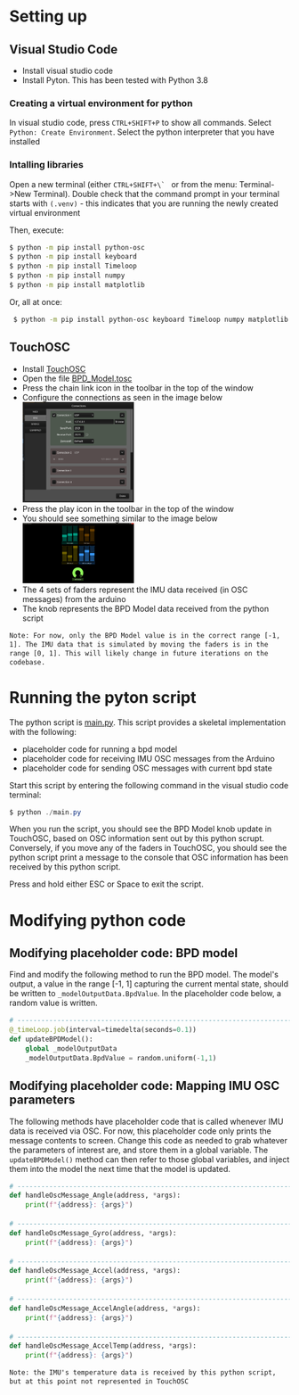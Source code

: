# Setting up

## Visual Studio Code
- Install visual studio code
- Install Pyton. This has been tested with Python 3.8

### Creating a virtual environment for python
In visual studio code, press ```CTRL+SHIFT+P``` to show all commands. Select ```Python: Create Environment```. Select the python interpreter that you have installed

### Intalling libraries
Open a new terminal (either ```CTRL+SHIFT+\` ``` or from the menu: Terminal->New Terminal). Double check that the command prompt in your terminal starts with ```(.venv)``` - this indicates that you are running the newly created virtual environment

Then, execute:
```bash
$ python -m pip install python-osc
$ python -m pip install keyboard
$ python -m pip install Timeloop
$ python -m pip install numpy
$ python -m pip install matplotlib
```

Or, all at once:
```bash
 $ python -m pip install python-osc keyboard Timeloop numpy matplotlib
```

## TouchOSC

- Install [TouchOSC](https://hexler.net/touchosc)
- Open the file [BPD_Model.tosc](./BPD_Model.tosc)
- Press the chain link icon in the toolbar in the top of the window
- Configure the connections as seen in the image below<br>
[<img src="./Media/touchosc_connections.png" alt="drawing" width="200"/>](./Media/touchosc_connections.png) 
- Press the play icon in the toolbar in the top of the window
- You should see something similar to the image below<br>
[<img src="./Media/touchosc_play.png" alt="drawing" width="200"/>](./Media/touchosc_play.png) 
- The 4 sets of faders represent the IMU data received (in OSC messages) from the arduino
- The knob represents the BPD Model data received from the python script

```
Note: For now, only the BPD Model value is in the correct range [-1, 1]. The IMU data that is simulated by moving the faders is in the range [0, 1]. This will likely change in future iterations on the codebase.
```

# Running the pyton script

The python script is [main.py](./main.py). This script provides a skeletal implementation with the following:

- placeholder code for running a bpd model
- placeholder code for receiving IMU OSC messages from the Arduino
- placeholder code for sending OSC messages with current bpd state

Start this script by entering the following command in the visual studio code terminal:

```powershell
$ python ./main.py
```

When you run the script, you should see the BPD Model knob update in TouchOSC, based on OSC information sent out by this python scrupt. Conversely, if you move any of the faders in TouchOSC, you should see the python script print a message to the console that OSC information has been received by this python script. 

Press and hold either ESC or Space to exit the script.

# Modifying python code

## Modifying placeholder code: BPD model

Find and modify the following method to run the BPD model. The model's output, a value in the range [-1, 1] capturing the current mental state, should be written to `_modelOutputData.BpdValue`. In the placeholder code below, a random value is written.

```python
# ------------------------------------------------------------------------------------------------------------
@_timeLoop.job(interval=timedelta(seconds=0.1))
def updateBPDModel():
    global _modelOutputData
    _modelOutputData.BpdValue = random.uniform(-1,1)
```

## Modifying placeholder code: Mapping IMU OSC parameters 

The following methods have placeholder code that is called whenever IMU data is received via OSC. For now, this placeholder code only prints the message contents to screen. Change this code as needed to grab whatever the parameters of interest are, and store them in a global variable. The `updateBPDModel()` method can then refer to those global variables, and inject them into the model the next time that the model is updated.

```python
# ------------------------------------------------------------------------------------------------------------
def handleOscMessage_Angle(address, *args):
    print(f"{address}: {args}")

# ------------------------------------------------------------------------------------------------------------
def handleOscMessage_Gyro(address, *args):
    print(f"{address}: {args}")

# ------------------------------------------------------------------------------------------------------------
def handleOscMessage_Accel(address, *args):
    print(f"{address}: {args}")

# ------------------------------------------------------------------------------------------------------------
def handleOscMessage_AccelAngle(address, *args):
    print(f"{address}: {args}")

# ------------------------------------------------------------------------------------------------------------
def handleOscMessage_AccelTemp(address, *args):
    print(f"{address}: {args}")
```

```
Note: the IMU's temperature data is received by this python script, but at this point not represented in TouchOSC
```